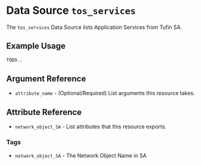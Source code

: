 # Data Source `tos_services`

The `tos_services` Data Source lists Application Services from Tufin SA.

## Example Usage

```terraform
TODO..
```

## Argument Reference

* `attribute_name` - (Optional/Required) List arguments this resource takes.




## Attribute Reference

* `network_object_SA` - List attributes that this resource exports.

### Tags

- `network_object_SA` - The Network Object Name in SA
